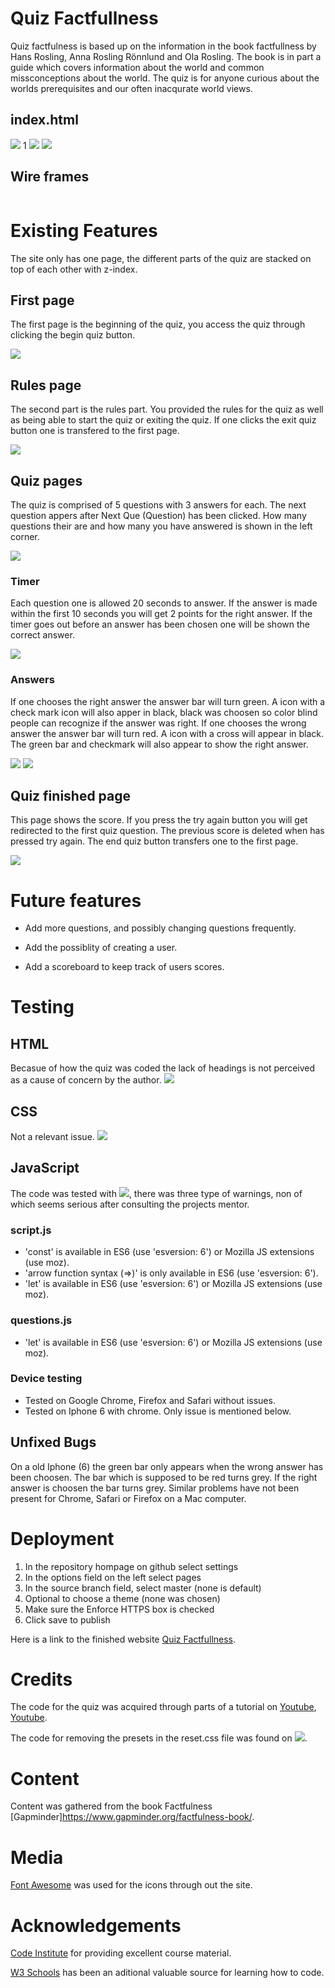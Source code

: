 # Quiz Factfullness

Quiz factfulness is based up on the information in the book factfullness by Hans Rosling, Anna Rosling Rönnlund and Ola Rosling. The book is in part a guide which covers information about the world and common missconceptions about the world.
The quiz is for anyone curious about the worlds prerequisites and our often inacqurate world views. 

## index.html

![](assets/images/first-page.jpg)
1[](assets/images/iphone.jpg)
![](assets/images/wrong.jpg)
![](assets/images/complete.jpg)

## Wire frames

![]()

# Existing Features
The site only has one page, the different parts of the quiz are stacked on top of each other with z-index.

## First page

The first page is the beginning of the quiz, you access the quiz through clicking the begin quiz button.

![](assets/images/first-page.jpg)

## Rules page

The second part is the rules part. You provided the rules for the quiz as well as being able to start the quiz or exiting the quiz. If one clicks the exit quiz button one is transfered to the first page.

![](assets/images/rules.jpg)

## Quiz pages

The quiz is comprised of 5 questions with 3 answers for each. The next question appers after Next Que (Question) has been clicked. How many questions their are and how many you have answered is shown in the left corner. 

![](assets/images/quiz.jpg)

### Timer

Each question one is allowed 20 seconds to answer. If the answer is made within the first 10 seconds you will get 2 points for the right answer.
If the timer goes out before an answer has been chosen one will be shown the correct answer.

![](assets/images/time-out.jpg)

### Answers

If one chooses the right answer the answer bar will turn green. A icon with a check mark icon will also apper in black, black was choosen so color blind people can recognize if the answer was right.
If one chooses the wrong answer the answer bar will turn red. A icon with a cross will appear in black. The green bar and checkmark will also appear to show the right answer.

![](assets/images/right.jpg) ![](assets/images/wrong.jpg)

## Quiz finished page

This page shows the score. If you press the try again button you will get redirected to the first quiz question. The previous score is deleted when has pressed try again. 
The end quiz button transfers one to the first page.

![](assets/images/complete.jpg)

# Future features

* Add more questions, and possibly changing questions frequently.

* Add the possiblity of creating a user.

* Add a scoreboard to keep track of users scores. 

 # Testing

 ## HTML

Becasue of how the quiz was coded the lack of headings is not perceived as a cause of concern by the author.
 ![](assets/images/html-validator.jpg)

## CSS

Not a relevant issue.
![](assets/images/html-validator.jpg)


## JavaScript

The code was tested with ![](https://jshint.com/), there was three type of warnings, non of which seems serious after consulting the projects mentor.

### script.js
* 'const' is available in ES6 (use 'esversion: 6') or Mozilla JS extensions (use moz).
* 'arrow function syntax (=>)' is only available in ES6 (use 'esversion: 6').
* 'let' is available in ES6 (use 'esversion: 6') or Mozilla JS extensions (use moz).

### questions.js

* 'let' is available in ES6 (use 'esversion: 6') or Mozilla JS extensions (use moz).

### Device testing

* Tested on Google Chrome, Firefox and Safari without issues.
* Tested on Iphone 6 with chrome. Only issue is mentioned below.

## Unfixed Bugs

On a old Iphone (6) the green bar only appears when the wrong answer has been choosen. The bar which is supposed to be red turns grey. If the right answer is choosen the bar turns grey. Similar problems have not been present for Chrome, Safari or Firefox on a Mac computer.

# Deployment

1. In the repository hompage on github select settings
2. In the options field on the left  select pages
3. In the source branch field, select master (none is default)
4. Optional to choose a theme (none was chosen)
5. Make sure the Enforce HTTPS box is checked
6. Click save to publish

 Here is a link to the finished website [Quiz Factfullness](https://carlssonoscar.github.io/quiz-factfullness/).

# Credits

The code for the quiz was acquired through parts of a tutorial on [Youtube](https://www.youtube.com/watch?v=pQr4O1OITJo&t=254s), [Youtube](https://www.youtube.com/watch?v=WUBhpSRS_fk&t=0s).

The code for removing the presets in the reset.css file was found on ![](https://meyerweb.com/eric/tools/css/reset/).

# Content

Content was gathered from the book Factfulness [Gapminder]https://www.gapminder.org/factfulness-book/.

# Media

[Font Awesome](https://fontawesome.com/) was used for the icons through out the site.

# Acknowledgements 

[Code Institute](https://codeinstitute.net) for providing excellent course material.

[W3 Schools](https://w3school.com) has been an aditional valuable source for learning how to code.
